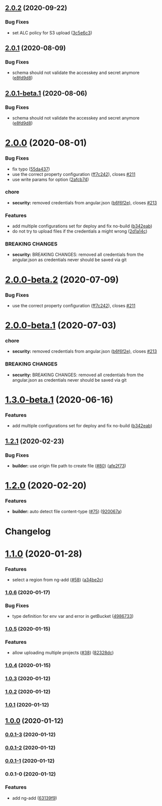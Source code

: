 ## [2.0.2](https://github.com/skoblenick/ngx-aws-deploy/compare/v2.0.1...v2.0.2) (2020-09-22)


### Bug Fixes

* set ALC policy for S3 upload ([3c5e6c3](https://github.com/skoblenick/ngx-aws-deploy/commit/3c5e6c388e0431b1610c2c6f18fe4958e42d7826))

## [2.0.1](https://github.com/Jefiozie/ngx-aws-deploy/compare/v2.0.0...v2.0.1) (2020-08-09)


### Bug Fixes

* schema should not validate the accesskey and secret anymore ([e8fd9d8](https://github.com/Jefiozie/ngx-aws-deploy/commit/e8fd9d86eb3389f8d47588b20c0f69040e68d421))

## [2.0.1-beta.1](https://github.com/Jefiozie/ngx-aws-deploy/compare/v2.0.0...v2.0.1-beta.1) (2020-08-06)


### Bug Fixes

* schema should not validate the accesskey and secret anymore ([e8fd9d8](https://github.com/Jefiozie/ngx-aws-deploy/commit/e8fd9d86eb3389f8d47588b20c0f69040e68d421))

# [2.0.0](https://github.com/Jefiozie/ngx-aws-deploy/compare/v1.2.1...v2.0.0) (2020-08-01)


### Bug Fixes

* fix typo ([55da437](https://github.com/Jefiozie/ngx-aws-deploy/commit/55da437c040bb25b38c1cf656345b862cfcd46af))
* use the correct property configuration ([ff7c242](https://github.com/Jefiozie/ngx-aws-deploy/commit/ff7c24232ad2d95c38e548a90057ac8513714d41)), closes [#211](https://github.com/Jefiozie/ngx-aws-deploy/issues/211)
* use write params for option ([2afcb74](https://github.com/Jefiozie/ngx-aws-deploy/commit/2afcb74fd6be0a6ea3b74364697593c07f90cb13))


### chore

* **security:** removed credentials from angular.json ([b6f6f2e](https://github.com/Jefiozie/ngx-aws-deploy/commit/b6f6f2e26b1a01987f596a25a25c798a83e590c8)), closes [#213](https://github.com/Jefiozie/ngx-aws-deploy/issues/213)


### Features

* add multiple configurations set for deploy and fix no-build ([b342eab](https://github.com/Jefiozie/ngx-aws-deploy/commit/b342eaba06d7125862e165cd3952e983ec99233c))
* do not try to upload files if the credentials a might wrong ([2d1a14c](https://github.com/Jefiozie/ngx-aws-deploy/commit/2d1a14c44e2b12daa17806d2cb02e34a1b424c25))


### BREAKING CHANGES

* **security:** BREAKING CHANGES: removed all credentials from the angular.json as credentials never should be saved via git

# [2.0.0-beta.2](https://github.com/Jefiozie/ngx-aws-deploy/compare/v2.0.0-beta.1...v2.0.0-beta.2) (2020-07-09)


### Bug Fixes

* use the correct property configuration ([ff7c242](https://github.com/Jefiozie/ngx-aws-deploy/commit/ff7c24232ad2d95c38e548a90057ac8513714d41)), closes [#211](https://github.com/Jefiozie/ngx-aws-deploy/issues/211)

# [2.0.0-beta.1](https://github.com/Jefiozie/ngx-aws-deploy/compare/v1.3.0-beta.1...v2.0.0-beta.1) (2020-07-03)


### chore

* **security:** removed credentials from angular.json ([b6f6f2e](https://github.com/Jefiozie/ngx-aws-deploy/commit/b6f6f2e26b1a01987f596a25a25c798a83e590c8)), closes [#213](https://github.com/Jefiozie/ngx-aws-deploy/issues/213)


### BREAKING CHANGES

* **security:** BREAKING CHANGES: removed all credentials from the angular.json as credentials never should be saved via git

# [1.3.0-beta.1](https://github.com/Jefiozie/ngx-aws-deploy/compare/v1.2.1...v1.3.0-beta.1) (2020-06-16)


### Features

* add multiple configurations set for deploy and fix no-build ([b342eab](https://github.com/Jefiozie/ngx-aws-deploy/commit/b342eaba06d7125862e165cd3952e983ec99233c))

## [1.2.1](https://github.com/Jefiozie/ngx-aws-deploy/compare/v1.2.0...v1.2.1) (2020-02-23)


### Bug Fixes

* **builder:** use origin file path to create file ([#80](https://github.com/Jefiozie/ngx-aws-deploy/issues/80)) ([afe2f73](https://github.com/Jefiozie/ngx-aws-deploy/commit/afe2f73dd04484c6de1ee157bd5b1319e09bd82e))

# [1.2.0](https://github.com/Jefiozie/ngx-aws-deploy/compare/v1.1.0...v1.2.0) (2020-02-20)


### Features

* **builder:** auto detect file content-type ([#75](https://github.com/Jefiozie/ngx-aws-deploy/issues/75)) ([920067a](https://github.com/Jefiozie/ngx-aws-deploy/commit/920067a92eba349a2f0ebd5195e0b6d7c3bb62f0))

# Changelog
# [1.1.0](https://github.com/Jefiozie/ngx-aws-deploy/compare/v1.0.6...v1.1.0) (2020-01-28)


### Features

* select a region from ng-add ([#58](https://github.com/Jefiozie/ngx-aws-deploy/issues/58)) ([a34be2c](https://github.com/Jefiozie/ngx-aws-deploy/commit/a34be2cdca535a0d35440dff8ae6ebd134ba5f9c))


### [1.0.6](https://github.com/Jefiozie/ngx-aws-deploy/compare/v1.0.5...v1.0.6) (2020-01-17)


### Bug Fixes

* type definition for env var and error in getBucket ([4986733](https://github.com/Jefiozie/ngx-aws-deploy/commit/4986733fafc6cb1dc1d1f83c9c3c7263a03cea62))

### [1.0.5](https://github.com/Jefiozie/ngx-aws-deploy/compare/v1.0.4...v1.0.5) (2020-01-15)


### Features

* allow uploading multiple projects ([#38](https://github.com/Jefiozie/ngx-aws-deploy/issues/38)) ([82328dc](https://github.com/Jefiozie/ngx-aws-deploy/commit/82328dcec211c11154cacc010ec366288a6eb024))

### [1.0.4](https://github.com/Jefiozie/ngx-aws-deploy/compare/v1.0.3...v1.0.4) (2020-01-15)

### [1.0.3](https://github.com-personal///compare/v1.0.2...v1.0.3) (2020-01-12)

### [1.0.2](https://github.com-personal///compare/v0.0.1-3...v1.0.2) (2020-01-12)

### [1.0.1](https://github.com-personal///compare/v0.0.1-3...v1.0.1) (2020-01-12)

## [1.0.0](https://github.com-personal///compare/v0.0.1-3...v1.0.0) (2020-01-12)

### [0.0.1-3](https://github.com-personal///compare/v0.0.1-2...v0.0.1-3) (2020-01-12)

### [0.0.1-2](https://github.com-personal///compare/v0.0.1-1...v0.0.1-2) (2020-01-12)

### [0.0.1-1](https://github.com-personal///compare/v0.0.1-0...v0.0.1-1) (2020-01-12)

### 0.0.1-0 (2020-01-12)


### Features

* add ng-add ([63139f9](https://github.com-personal///commit/63139f958af565b330bd10d951d037d5df2c7ea7))
